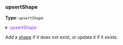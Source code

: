 ### upsertShape

**Type**: `upsertShape`

<details>

<summary style="color: #873bf4; cursor: pointer">upsertShape</summary>

```typescript
type SHAPE_TYPE = 'rect' | 'circle' | 'ellipse' | 'polygon' | 'image' | 'polyline' | 'line' | 'path' | 'text' | 'group';

type SHAPE_TYPE_3D = 'sphere' | 'cube' | 'plane';

type upsertShape = (
  /** Shape type, in lowercase */
  shapeType: string,
  /** Shape id */
  shapeId: string,
  /** Shape style */
  style: object,
  /** Shape map, key is the shape id, value is the shape object */
  shapeMap: NodeShapeMap | EdgeShapeMap,
  /** rendering data */
  model: NodeDisplayModel | EdgeDisplayModel,
) => DisplayObject;
```

</details>

Add a [shape](/apis/shape) if it does not exist, or update it if it exists.

